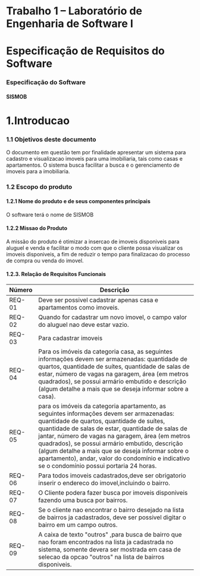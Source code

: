 #
# Trabalho 1 – Laboratório de Engenharia de Software I

# Especificação de Requisitos do Software
### Especificação do Software
#### SISMOB
# 1.Introducao
### 1.1 Objetivos deste documento
O documento em questão tem por finalidade apresentar um sistema para cadastro e visualizacao imoveis para uma imobiliaria, tais como casas e apartamentos. O sistema busca facilitar a busca e o gerenciamento de imoveis para a imobiliaria.
### 1.2 Escopo do produto
#### 1.2.1	Nome do produto e de seus componentes principais
O software terá o nome de SISMOB

#### 1.2.2	Missao do Produto
A missão do produto é otimizar a insercao de imoveis disponiveis para aluguel e venda e facilitar o modo com que o cliente possa visualizar os imoveis disponiveis, a fim de reduzir o tempo para finalizacao do processo de compra ou venda do imovel.


#### 1.2.3.	Relação de Requisitos Funcionais

Número   | Descrição
--------- | ------
REQ-01 | Deve ser possivel cadastrar apenas casa e apartamentos como imoveis.
REQ-02 | Quando for cadastrar um novo imovel, o campo valor do aluguel nao deve estar vazio.
REQ-03 | Para cadastrar imoveis 
REQ-04 | Para os imóveis da categoria casa, as seguintes informações devem ser armazenadas: quantidade de quartos, quantidade de suítes, quantidade de salas de estar, número de vagas na garagem, área (em metros quadrados), se possui armário embutido e descrição (algum detalhe a mais que se deseja informar sobre a casa).
REQ-05 | para os imóveis da categoria apartamento, as seguintes informações devem ser armazenadas: quantidade de quartos, quantidade de suítes, quantidade de salas de estar, quantidade de salas de jantar, número de vagas na garagem, área (em metros quadrados), se possui armário embutido, descrição (algum detalhe a mais que se deseja informar sobre o apartamento), andar, valor do condomínio e indicativo se o condomínio possui portaria 24 horas.
REQ-06 | Para todos imoveis cadastrados,deve ser obrigatorio inserir o endereco do imovel,incluindo o bairro.
REQ-07  | O Cliente podera fazer busca por imoveis disponiveis fazendo uma busca por bairros.
REQ-08 | Se o cliente nao encontrar o bairro desejado na lista de bairros ja cadastrados, deve ser possivel digitar o bairro em um campo outros.
REQ-09 | A caixa de texto "outros" ,para busca de bairro que nao foram encontrados na lista ja cadastrada no sistema, somente devera ser mostrada em casa de selecao da opcao "outros" na lista de bairros disponiveis.
